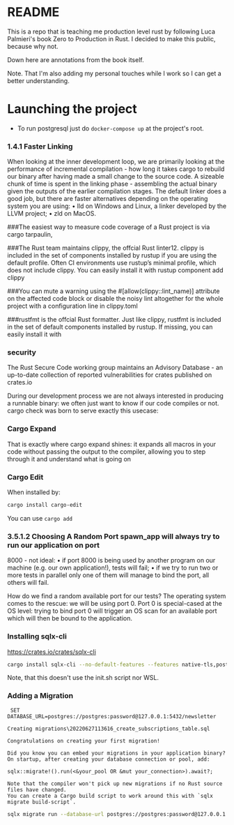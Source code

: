 # README

This is a repo that is teaching me production level rust by following Luca Palmieri's book Zero to Production in Rust. I decided to make this public, because why not.

Down here are annotations from the book itself.

Note. That I'm also adding my personal touches while I work so I can get a better understanding.

# Launching the project

- To run postgresql just do `docker-compose up` at the project's root.

### 1.4.1 Faster Linking

When looking at the inner development loop, we are primarily looking at the performance of incremental compilation - how long it takes cargo to rebuild our binary after having made a small change
to the source code.
A sizeable chunk of time is spent in the linking phase - assembling the actual binary given the
outputs of the earlier compilation stages.
The default linker does a good job, but there are faster alternatives depending on the operating
system you are using:
• lld on Windows and Linux, a linker developed by the LLVM project;
• zld on MacOS.

###The easiest way to measure code coverage of a Rust project is via cargo tarpaulin,

###The Rust team maintains clippy, the offcial Rust linter12.
clippy is included in the set of components installed by rustup if you are using the default profile.
Often CI environments use rustup’s minimal profile, which does not include clippy.
You can easily install it with
rustup component add clippy

###You can mute a warning using the #[allow(clippy::lint_name)] attribute on the affected code
block or disable the noisy lint altogether for the whole project with a configuration line in clippy.toml

###rustfmt is the offcial Rust formatter.
Just like clippy, rustfmt is included in the set of default components installed by rustup. If missing,
you can easily install it with

### security

The Rust Secure Code working group maintains an Advisory Database - an up-to-date collection of
reported vulnerabilities for crates published on crates.io

During our development process we are not always interested in producing a runnable binary: we often just want
to know if our code compiles or not. cargo check was born to serve exactly this usecase:

### Cargo Expand

That is exactly where cargo expand shines: it expands all macros in your code without passing the
output to the compiler, allowing you to step through it and understand what is going on

### Cargo Edit

When installed by:

```sh
cargo install cargo-edit
```

You can use
`cargo add`

### 3.5.1.2 Choosing A Random Port spawn_app will always try to run our application on port

8000 - not ideal:
• if port 8000 is being used by another program on our machine (e.g. our own application!), tests
will fail;
• if we try to run two or more tests in parallel only one of them will manage to bind the port, all
others will fail.

How do we find a random available port for our tests?
The operating system comes to the rescue: we will be using port 0.
Port 0 is special-cased at the OS level: trying to bind port 0 will trigger an OS scan for an available
port which will then be bound to the application.

### Installing sqlx-cli

https://crates.io/crates/sqlx-cli

```sh
cargo install sqlx-cli --no-default-features --features native-tls,postgres
```

Note, that this doesn't use the init.sh script nor WSL.

### Adding a Migration

```
 SET DATABASE_URL=postgres://postgres:password@127.0.0.1:5432/newsletter
```

```
Creating migrations\20220627113616_create_subscriptions_table.sql

Congratulations on creating your first migration!

Did you know you can embed your migrations in your application binary?
On startup, after creating your database connection or pool, add:

sqlx::migrate!().run(<&your_pool OR &mut your_connection>).await?;

Note that the compiler won't pick up new migrations if no Rust source files have changed.
You can create a Cargo build script to work around this with `sqlx migrate build-script`.
```

```sh
sqlx migrate run --database-url postgres://postgres:password@127.0.0.1:5432/newsletter
```
